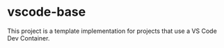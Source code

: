 # vscode-base

This project is a template implementation for projects that use a VS Code Dev Container.
